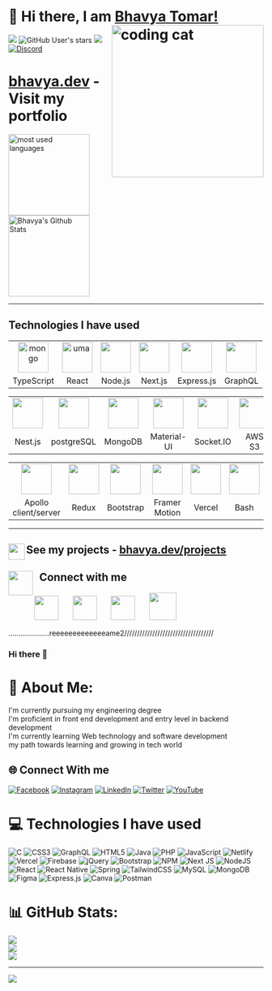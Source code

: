 <div>

# 👋 Hi there, I am <a href="https://bhavya.dev">Bhavya Tomar!</a> <img align='right' src="/.github/cat.gif" height="" width="300" alt="coding cat">

</div>

<div>

<!-- <img alt="GitHub followers" src="https://img.shields.io/github/followers/BhavyaCodes?label=follow&logo=github&style=flat-square"> -->

![](https://img.shields.io/github/followers/BhavyaCodes?label=follow&logo=github&style=flat-square)
![GitHub User's stars](https://img.shields.io/github/stars/BhavyaCodes?label=%E2%AD%90GitHub%20stars&style=flat-square)
![](https://komarev.com/ghpvc/?username=BhavyaCodes&style=flat-square&color=ff69b4)
<a href="https://discord.gg/az7Au3ZDGW">![Discord](https://img.shields.io/discord/686069011481362462?logo=discord&style=flat-square&label=web%20dev%20community)</a>

</div>

# <h1><a href="https://bhavya.dev">bhavya.dev</a> - Visit my portfolio</h1>

<p align="left">
<img src="https://github-readme-stats.vercel.app/api/top-langs?username=bhavyaCodes&show_icons=true&locale=en&layout=compact&theme=radical" alt="most used languages" height=160 />
<img src="https://github-readme-stats.vercel.app/api?username=BhavyaCodes&show_icons=true&theme=radical&layout=compact" alt="Bhavya's Github Stats" height=160 />
<p>

***

## Technologies I have used

<table >
	<tr align="center">
		<td>
			    <img src="skill/mongodb.png"alt="mongo"width="60"/>
		</td>
		<td >
			<img src="skill/mysql.png.png"alt="uma" width="60"/>
		</td>
		<td >
			<img src="/.github/icons/nodejs.svg" width="60"/>
		</td>
		<td >
			<img src="/.github/icons/nextjs.svg" width="60"/>
		</td>
		<td >
			<img src="/.github/icons/expressjs.png" width="60"/>
		</td>
		<td>
			<img src="/.github/icons/graphql.svg" width="60"/>
		</td>
    </tr>
    <tr align="center">
    	<td>TypeScript</td>
    	<td>React</td>
    	<td>Node.js</td>
    	<td>Next.js</td>
    	<td>Express.js</td>
			<td>GraphQL</td>
    </tr>

</table>
<table >
	<tr align="center">
		<td >
			<img src="/.github/icons/nestjs.svg" width="60"/>
		</td>
		<td >
			<img src="/.github/icons/postgresql.svg" width="60"/>
		</td>
		<td >
			<img src="/.github/icons/mongodb.svg" width="60"/>
		</td>
		<td>
			<img src="/.github/icons/materialui.svg" width="60"/>
		</td>
		<td >
			<img src="/.github/icons/socketio.svg" width="60"/>
		</td>
		<td >
			<img src="/.github/icons/s3.svg" width="60"/>
		</td>
	</tr>
	<tr align="center">
		<td>Nest.js</td>
		<td>postgreSQL</td>
		<td>MongoDB</td>
		<td>Material-UI</td>
		<td>Socket.IO</td>
		<td>AWS S3</td>
	</tr>
</table>
<table >
	<tr align="center">
		<td >
			<img src="/.github/icons/apollo.svg" width="60"/>
		</td>
		<td >
			<img src="/.github/icons/redux.svg" width="60"/>
		</td>
		<td >
			<img src="/.github/icons/bootstrap.svg" width="60"/>
		</td>
		<td >
			<img src="/.github/icons/framer.png" width="60"/>
		</td>
		<td >
			<img src="/.github/icons/vercel.svg" width="60"/>
		</td>
		<td >
			<img src="/.github/icons/bash.svg" width="60"/>
		</td>
	</tr>
	<tr align="center">
		<td>Apollo client/server</td>
		<td>Redux</td>
		<td>Bootstrap</td>
		<td>Framer Motion</td>
		<td>Vercel</td>
		<td>Bash</td>
	</tr>
</table>

---

## <img src="/.github/code.gif" width="32" align="left"> See my projects - [bhavya.dev/projects](https://bhavya.dev/projects)

<!-- <div>
 <img align='right' src="/.github/octocat.gif" width="400" alt="octocat">
</div> -->

## <img src="/.github/community.gif" width="48" align="left">&nbsp;&nbsp;Connect with me

<p align="left">
<a href="https://www.linkedin.com/in/bhavya-tomar/"><img src="/.github/icons/linkedin.svg" width="48"></a>&nbsp;&nbsp;&nbsp;&nbsp;&nbsp;&nbsp;
<a href="mailto:xbhavyatomar@gmail.com"><img src="/.github/icons/email.svg" width="48"></a>&nbsp;&nbsp;&nbsp;&nbsp;&nbsp;&nbsp;
<a href="https://twitter.com/bhavyacodes"><img src="/.github/icons/twitter.svg" width="48"></a>&nbsp;&nbsp;&nbsp;&nbsp;&nbsp;&nbsp;
<a href="https://discord.gg/gvxq9yy33P"><img src="/.github/icons/discord.svg" width="54"></a>&nbsp;&nbsp;&nbsp;&nbsp;&nbsp;&nbsp;
</p>
<!-- <p align="left">
<img src="/.github/icons/typescript.svg" width="60"/>
<img src="/.github/icons/react.png" width="60"/>
<img src="/.github/icons/nodejs.svg" width="60"/>
<img src="/.github/icons/nextjs.svg" width="60"/>
<img src="/.github/icons/sass.svg" width="60"/>
<img src="/.github/icons/expressjs.png" width="60"/>
<img src="/.github/icons/bash.svg" width="60"/>
<img src="/.github/icons/framer.png" width="60"/>
<img src="/.github/icons/mongodb.svg" width="60"/>
<img src="/.github/icons/materialui.svg" width="60"/>
<img src="/.github/icons/bootstrap.svg" width="60"/>
<img src="/.github/icons/vercel.svg" width="60"/>
<img src="/.github/icons/socketio.svg" width="60"/>
<img src="/.github/icons/redux.svg" width="60"/>
</p> -->

<!--
**BhavyaCodes/BhavyaCodes** is a ✨ _special_ ✨ repository because its `README.md` (this file) appears on your GitHub profile.

Here are some ideas to get you started:

- 🔭 I’m currently working on ...
- 🌱 I’m currently learning ...
- 👯 I’m looking to collaborate on ...
- 🤔 I’m looking for help with ...
- 💬 Ask me about ...
- 📫 How to reach me: ...
- 😄 Pronouns: ...
- ⚡ Fun fact: ...
-->


....................reeeeeeeeeeeeeame2///////////////////////////////////
### Hi there 👋
# 💫 About Me:
I'm currently pursuing my engineering degree<br>I'm proficient in front end development and entry level in backend development<br>I'm currently learning Web technology and software development<br>my path towards learning and growing in tech world




## 🌐 Connect With me 
[![Facebook](https://img.shields.io/badge/Facebook-%231877F2.svg?logo=Facebook&logoColor=white)](https://facebook.com/https://www.facebook.com/profile.php?id=100074562343261) [![Instagram](https://img.shields.io/badge/Instagram-%23E4405F.svg?logo=Instagram&logoColor=white)](https://instagram.com/https://instagram.com/umama8182?utm_medium=copy_link) [![LinkedIn](https://img.shields.io/badge/LinkedIn-%230077B5.svg?logo=linkedin&logoColor=white)](https://linkedin.com/in/https://www.linkedin.com/in/umamaheswari-v-577966220) [![Twitter](https://img.shields.io/badge/Twitter-%231DA1F2.svg?logo=Twitter&logoColor=white)](https://twitter.com/https://twitter.com/umamaria09) [![YouTube](https://img.shields.io/badge/YouTube-%23FF0000.svg?logo=YouTube&logoColor=white)](https://youtube.com/c/https://youtube.com/channel/UCscbqn6sBgPnT7X2JhE9OEQ) 

# 💻 Technologies I have used
![C](https://img.shields.io/badge/c-%2300599C.svg?style=for-the-badge&logo=c&logoColor=white) ![CSS3](https://img.shields.io/badge/css3-%231572B6.svg?style=for-the-badge&logo=css3&logoColor=white) ![GraphQL](https://img.shields.io/badge/-GraphQL-E10098?style=for-the-badge&logo=graphql&logoColor=white) ![HTML5](https://img.shields.io/badge/html5-%23E34F26.svg?style=for-the-badge&logo=html5&logoColor=white) ![Java](https://img.shields.io/badge/java-%23ED8B00.svg?style=for-the-badge&logo=java&logoColor=white) ![PHP](https://img.shields.io/badge/php-%23777BB4.svg?style=for-the-badge&logo=php&logoColor=white) ![JavaScript](https://img.shields.io/badge/javascript-%23323330.svg?style=for-the-badge&logo=javascript&logoColor=%23F7DF1E) ![Netlify](https://img.shields.io/badge/netlify-%23000000.svg?style=for-the-badge&logo=netlify&logoColor=#00C7B7) ![Vercel](https://img.shields.io/badge/vercel-%23000000.svg?style=for-the-badge&logo=vercel&logoColor=white) ![Firebase](https://img.shields.io/badge/firebase-%23039BE5.svg?style=for-the-badge&logo=firebase) ![jQuery](https://img.shields.io/badge/jquery-%230769AD.svg?style=for-the-badge&logo=jquery&logoColor=white) ![Bootstrap](https://img.shields.io/badge/bootstrap-%23563D7C.svg?style=for-the-badge&logo=bootstrap&logoColor=white) ![NPM](https://img.shields.io/badge/NPM-%23000000.svg?style=for-the-badge&logo=npm&logoColor=white) ![Next JS](https://img.shields.io/badge/Next-black?style=for-the-badge&logo=next.js&logoColor=white) ![NodeJS](https://img.shields.io/badge/node.js-6DA55F?style=for-the-badge&logo=node.js&logoColor=white) ![React](https://img.shields.io/badge/react-%2320232a.svg?style=for-the-badge&logo=react&logoColor=%2361DAFB) ![React Native](https://img.shields.io/badge/react_native-%2320232a.svg?style=for-the-badge&logo=react&logoColor=%2361DAFB) ![Spring](https://img.shields.io/badge/spring-%236DB33F.svg?style=for-the-badge&logo=spring&logoColor=white) ![TailwindCSS](https://img.shields.io/badge/tailwindcss-%2338B2AC.svg?style=for-the-badge&logo=tailwind-css&logoColor=white) ![MySQL](https://img.shields.io/badge/mysql-%2300f.svg?style=for-the-badge&logo=mysql&logoColor=white) ![MongoDB](https://img.shields.io/badge/MongoDB-%234ea94b.svg?style=for-the-badge&logo=mongodb&logoColor=white) 	![Figma](https://img.shields.io/badge/figma-%23F24E1E.svg?style=for-the-badge&logo=figma&logoColor=white) ![Express.js](https://img.shields.io/badge/express.js-%23404d59.svg?style=for-the-badge&logo=express&logoColor=%2361DAFB) ![Canva](https://img.shields.io/badge/Canva-%2300C4CC.svg?style=for-the-badge&logo=Canva&logoColor=white) ![Postman](https://img.shields.io/badge/Postman-FF6C37?style=for-the-badge&logo=postman&logoColor=white)
# 📊 GitHub Stats:
![](https://github-readme-stats.vercel.app/api?username=Umaroshini09&theme=dark&hide_border=false&include_all_commits=false&count_private=false)<br/>
![](https://github-readme-streak-stats.herokuapp.com/?user=Umaroshini09&theme=dark&hide_border=false)<br/>
![](https://github-readme-stats.vercel.app/api/top-langs/?username=Umaroshini09&theme=dark&hide_border=false&include_all_commits=false&count_private=false&layout=compact)

---
[![](https://visitcount.itsvg.in/api?id=Umaroshini09&icon=4&color=1)](https://visitcount.itsvg.in)

<!-- Proudly created with GPRM ( https://gprm.itsvg.in ) -->





























